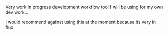 Very work in progress development workflow tool I will be using for my own dev work...

I would recommend against using this at the moment because its very in flux
